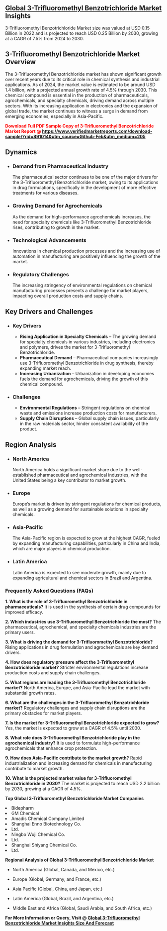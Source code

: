 <h2><a href="https://www.verifiedmarketreports.com/download-sample/?rid=891014&amp;utm_source=Github&amp;utm_medium=205" target="_blank">Global 3-Trifluoromethyl Benzotrichloride Market</a> Insights</h2><p>3-Trifluoromethyl Benzotrichloride Market size was valued at USD 0.15 Billion in 2022 and is projected to reach USD 0.25 Billion by 2030, growing at a CAGR of 7.5% from 2024 to 2030.</p><p> <h2>3-Trifluoromethyl Benzotrichloride Market Overview</h2> <p>The 3-Trifluoromethyl Benzotrichloride market has shown significant growth over recent years due to its critical role in chemical synthesis and industrial applications. As of 2024, the market value is estimated to be around USD 1.4 billion, with a projected annual growth rate of 4.5% through 2030. This chemical compound is essential in the production of pharmaceuticals, agrochemicals, and specialty chemicals, driving demand across multiple sectors. With its increasing application in electronics and the expansion of global trade, the market continues to witness a surge in demand from emerging economies, especially in Asia-Pacific.</p> <p><strong><p><span class=""><span style="color: #ff0000;"><strong>Download Full PDF Sample Copy of 3-Trifluoromethyl Benzotrichloride Market Report</strong> @ </span><a href="https://www.verifiedmarketreports.com/download-sample/?rid=891014&amp;utm_source=Github-Feb&amp;utm_medium=205" target="_blank">https://www.verifiedmarketreports.com/download-sample/?rid=891014&amp;utm_source=Github-Feb&amp;utm_medium=205</a></span></p></strong></p> <h2>Dynamics</h2> <ul> <li><h3>Demand from Pharmaceutical Industry</h3> The pharmaceutical sector continues to be one of the major drivers for the 3-Trifluoromethyl Benzotrichloride market, owing to its applications in drug formulations, specifically in the development of more effective treatments for various diseases.</li> <li><h3>Growing Demand for Agrochemicals</h3> As the demand for high-performance agrochemicals increases, the need for specialty chemicals like 3-Trifluoromethyl Benzotrichloride rises, contributing to growth in the market.</li> <li><h3>Technological Advancements</h3> Innovations in chemical production processes and the increasing use of automation in manufacturing are positively influencing the growth of the market.</li> <li><h3>Regulatory Challenges</h3> The increasing stringency of environmental regulations on chemical manufacturing processes presents a challenge for market players, impacting overall production costs and supply chains.</li> </ul> <h2>Key Drivers and Challenges</h2> <ul> <li><h3>Key Drivers</h3> <ul> <li><strong>Rising Application in Specialty Chemicals</strong> – The growing demand for specialty chemicals in various industries, including electronics and polymers, drives the market for 3-Trifluoromethyl Benzotrichloride.</li> <li><strong>Pharmaceutical Demand</strong> – Pharmaceutical companies increasingly use 3-Trifluoromethyl Benzotrichloride in drug synthesis, thereby expanding market reach.</li> <li><strong>Increasing Urbanization</strong> – Urbanization in developing economies fuels the demand for agrochemicals, driving the growth of this chemical compound.</li> </ul> </li> <li><h3>Challenges</h3> <ul> <li><strong>Environmental Regulations</strong> – Stringent regulations on chemical waste and emissions increase production costs for manufacturers.</li> <li><strong>Supply Chain Disruptions</strong> – Global supply chain issues, particularly in the raw materials sector, hinder consistent availability of the product.</li> </ul> </li> </ul> <h2>Region Analysis</h2> <ul> <li><h3>North America</h3> North America holds a significant market share due to the well-established pharmaceutical and agrochemical industries, with the United States being a key contributor to market growth.</li> <li><h3>Europe</h3> Europe’s market is driven by stringent regulations for chemical products, as well as a growing demand for sustainable solutions in specialty chemicals.</li> <li><h3>Asia-Pacific</h3> The Asia-Pacific region is expected to grow at the highest CAGR, fueled by expanding manufacturing capabilities, particularly in China and India, which are major players in chemical production.</li> <li><h3>Latin America</h3> Latin America is expected to see moderate growth, mainly due to expanding agricultural and chemical sectors in Brazil and Argentina.</li> </ul> <h3>Frequently Asked Questions (FAQs)</h3> <p><strong>1. What is the role of 3-Trifluoromethyl Benzotrichloride in pharmaceuticals?</strong> It is used in the synthesis of certain drug compounds for improved efficacy.</p> <p><strong>2. Which industries use 3-Trifluoromethyl Benzotrichloride the most?</strong> The pharmaceutical, agrochemical, and specialty chemicals industries are the primary users.</p> <p><strong>3. What is driving the demand for 3-Trifluoromethyl Benzotrichloride?</strong> Rising applications in drug formulation and agrochemicals are key demand drivers.</p> <p><strong>4. How does regulatory pressure affect the 3-Trifluoromethyl Benzotrichloride market?</strong> Stricter environmental regulations increase production costs and supply chain challenges.</p> <p><strong>5. What regions are leading the 3-Trifluoromethyl Benzotrichloride market?</strong> North America, Europe, and Asia-Pacific lead the market with substantial growth rates.</p> <p><strong>6. What are the challenges in the 3-Trifluoromethyl Benzotrichloride market?</strong> Regulatory challenges and supply chain disruptions are the primary obstacles for market players.</p> <p><strong>7. Is the market for 3-Trifluoromethyl Benzotrichloride expected to grow?</strong> Yes, the market is expected to grow at a CAGR of 4.5% until 2030.</p> <p><strong>8. What role does 3-Trifluoromethyl Benzotrichloride play in the agrochemical industry?</strong> It is used to formulate high-performance agrochemicals that enhance crop protection.</p> <p><strong>9. How does Asia-Pacific contribute to the market growth?</strong> Rapid industrialization and increasing demand for chemicals in manufacturing contribute to market growth.</p> <p><strong>10. What is the projected market value for 3-Trifluoromethyl Benzotrichloride in 2030?</strong> The market is projected to reach USD 2.2 billion by 2030, growing at a CAGR of 4.5%.</p> </p><p><strong>Top Global 3-Trifluoromethyl Benzotrichloride Market Companies</strong></p><div data-test-id=""><p><li>Bidepharm</li><li> GM Chemical</li><li> Amadis Chemical Company Limited</li><li> Shanghai Enno Biotechnology Co.</li><li> Ltd.</li><li> Ningbo Wuji Chemical Co.</li><li> Ltd.</li><li> Shanghai Shiyang Chemical Co.</li><li> Ltd.</li></p><div><strong>Regional Analysis of&nbsp;Global 3-Trifluoromethyl Benzotrichloride Market</strong></div><ul><li dir="ltr"><p dir="ltr">North America&nbsp;(Global, Canada, and Mexico, etc.)</p></li><li dir="ltr"><p dir="ltr">Europe (Global, Germany, and France, etc.)</p></li><li dir="ltr"><p dir="ltr">Asia Pacific&nbsp;(Global, China, and Japan, etc.)</p></li><li dir="ltr"><p dir="ltr">Latin America&nbsp;(Global, Brazil, and Argentina, etc.)</p></li><li dir="ltr">Middle East and Africa&nbsp;(Global, Saudi Arabia, and South Africa, etc.)</li></ul><p><strong>For More Information or Query, Visit @&nbsp;</strong><strong><a href="https://www.verifiedmarketreports.com/product/3-trifluoromethyl-benzotrichloride-market/?utm_source=Github&amp;utm_medium=205" target="_blank">Global 3-Trifluoromethyl Benzotrichloride Market Insights Size And Forecast</a></strong></p></div>
